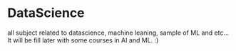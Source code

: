 # DataScience
all subject related to datascience, machine leaning, sample of ML and etc...
It will be fill later with some courses in AI and ML. :)
